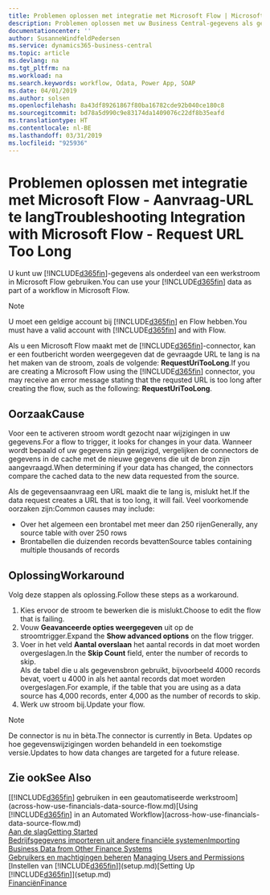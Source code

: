 ```yaml
---
title: Problemen oplossen met integratie met Microsoft Flow | Microsoft Docs
description: Problemen oplossen met uw Business Central-gegevens als gegevensbron beschikbaar maken en een OData-URL van uw webservices opgeven om een geautomatiseerde werkstroom te maken.
documentationcenter: ''
author: SusanneWindfeldPedersen
ms.service: dynamics365-business-central
ms.topic: article
ms.devlang: na
ms.tgt_pltfrm: na
ms.workload: na
ms.search.keywords: workflow, Odata, Power App, SOAP
ms.date: 04/01/2019
ms.author: solsen
ms.openlocfilehash: 8a43df89261867f80ba16782cde92b040ce180c8
ms.sourcegitcommit: bd78a5d990c9e83174da1409076c22df8b35eafd
ms.translationtype: HT
ms.contentlocale: nl-BE
ms.lasthandoff: 03/31/2019
ms.locfileid: "925936"
---
```

# <a name="troubleshooting-integration-with-microsoft-flow---request-url-too-long"></a><span data-ttu-id="1a7e8-103">Problemen oplossen met integratie met Microsoft Flow - Aanvraag-URL te lang</span><span class="sxs-lookup"><span data-stu-id="1a7e8-103">Troubleshooting Integration with Microsoft Flow - Request URL Too Long</span></span>
<span data-ttu-id="1a7e8-104">U kunt uw [!INCLUDE[d365fin](includes/d365fin_md.md)]-gegevens als onderdeel van een werkstroom in Microsoft Flow gebruiken.</span><span class="sxs-lookup"><span data-stu-id="1a7e8-104">You can use your [!INCLUDE[d365fin](includes/d365fin_md.md)] data as part of a workflow in Microsoft Flow.</span></span>  

> [!NOTE]  
>   <span data-ttu-id="1a7e8-105">U moet een geldige account bij [!INCLUDE[d365fin](includes/d365fin_md.md)] en Flow hebben.</span><span class="sxs-lookup"><span data-stu-id="1a7e8-105">You must have a valid account with [!INCLUDE[d365fin](includes/d365fin_md.md)] and with Flow.</span></span>  

<span data-ttu-id="1a7e8-106">Als u een Microsoft Flow maakt met de [!INCLUDE[d365fin](includes/d365fin_md.md)]-connector, kan er een foutbericht worden weergegeven dat de gevraagde URL te lang is na het maken van de stroom, zoals de volgende: **RequestUriTooLong**.</span><span class="sxs-lookup"><span data-stu-id="1a7e8-106">If you are creating a Microsoft Flow using the [!INCLUDE[d365fin](includes/d365fin_md.md)] connector, you may receive an error message stating that the requsted URL is too long after creating the flow, such as the following: **RequestUriTooLong**.</span></span>

## <a name="cause"></a><span data-ttu-id="1a7e8-107">Oorzaak</span><span class="sxs-lookup"><span data-stu-id="1a7e8-107">Cause</span></span>
<span data-ttu-id="1a7e8-108">Voor een te activeren stroom wordt gezocht naar wijzigingen in uw gegevens.</span><span class="sxs-lookup"><span data-stu-id="1a7e8-108">For a flow to trigger, it looks for changes in your data.</span></span> <span data-ttu-id="1a7e8-109">Wanneer wordt bepaald of uw gegevens zijn gewijzigd, vergelijken de connectors de gegevens in de cache met de nieuwe gegevens die uit de bron zijn aangevraagd.</span><span class="sxs-lookup"><span data-stu-id="1a7e8-109">When determining if your data has changed, the connectors compare the cached data to the new data requested from the source.</span></span>  

<span data-ttu-id="1a7e8-110">Als de gegevensaanvraag een URL maakt die te lang is, mislukt het.</span><span class="sxs-lookup"><span data-stu-id="1a7e8-110">If the data request creates a URL that is too long, it will fail.</span></span> <span data-ttu-id="1a7e8-111">Veel voorkomende oorzaken zijn:</span><span class="sxs-lookup"><span data-stu-id="1a7e8-111">Common causes may include:</span></span>
- <span data-ttu-id="1a7e8-112">Over het algemeen een brontabel met meer dan 250 rijen</span><span class="sxs-lookup"><span data-stu-id="1a7e8-112">Generally, any source table with over 250 rows</span></span>
- <span data-ttu-id="1a7e8-113">Brontabellen die duizenden records bevatten</span><span class="sxs-lookup"><span data-stu-id="1a7e8-113">Source tables containing multiple thousands of records</span></span>

## <a name="workaround"></a><span data-ttu-id="1a7e8-114">Oplossing</span><span class="sxs-lookup"><span data-stu-id="1a7e8-114">Workaround</span></span>
<span data-ttu-id="1a7e8-115">Volg deze stappen als oplossing.</span><span class="sxs-lookup"><span data-stu-id="1a7e8-115">Follow these steps as a workaround.</span></span>
1. <span data-ttu-id="1a7e8-116">Kies ervoor de stroom te bewerken die is mislukt.</span><span class="sxs-lookup"><span data-stu-id="1a7e8-116">Choose to edit the flow that is failing.</span></span>
2. <span data-ttu-id="1a7e8-117">Vouw **Geavanceerde opties weergegeven** uit op de stroomtrigger.</span><span class="sxs-lookup"><span data-stu-id="1a7e8-117">Expand the **Show advanced options** on the flow trigger.</span></span>
3. <span data-ttu-id="1a7e8-118">Voer in het veld **Aantal overslaan** het aantal records in dat moet worden overgeslagen.</span><span class="sxs-lookup"><span data-stu-id="1a7e8-118">In the **Skip Count** field, enter the number of records to skip.</span></span>  
<span data-ttu-id="1a7e8-119">Als de tabel die u als gegevensbron gebruikt, bijvoorbeeld 4000 records bevat, voert u 4000 in als het aantal records dat moet worden overgeslagen.</span><span class="sxs-lookup"><span data-stu-id="1a7e8-119">For example, if the table that you are using as a data source has 4,000 records, enter 4,000 as the number of records to skip.</span></span>
4. <span data-ttu-id="1a7e8-120">Werk uw stroom bij.</span><span class="sxs-lookup"><span data-stu-id="1a7e8-120">Update your flow.</span></span>

> [!NOTE]  
> <span data-ttu-id="1a7e8-121">De connector is nu in bèta.</span><span class="sxs-lookup"><span data-stu-id="1a7e8-121">The connector is currently in Beta.</span></span> <span data-ttu-id="1a7e8-122">Updates op hoe gegevenswijzigingen worden behandeld in een toekomstige versie.</span><span class="sxs-lookup"><span data-stu-id="1a7e8-122">Updates to how data changes are targeted for a future release.</span></span>


## <a name="see-also"></a><span data-ttu-id="1a7e8-123">Zie ook</span><span class="sxs-lookup"><span data-stu-id="1a7e8-123">See Also</span></span>
<span data-ttu-id="1a7e8-124">[[!INCLUDE[d365fin](includes/d365fin_md.md)] gebruiken in een geautomatiseerde werkstroom](across-how-use-financials-data-source-flow.md)</span><span class="sxs-lookup"><span data-stu-id="1a7e8-124">[Using [!INCLUDE[d365fin](includes/d365fin_md.md)] in an Automated Workflow](across-how-use-financials-data-source-flow.md)</span></span>  
[<span data-ttu-id="1a7e8-125">Aan de slag</span><span class="sxs-lookup"><span data-stu-id="1a7e8-125">Getting Started</span></span>](product-get-started.md)  
[<span data-ttu-id="1a7e8-126">Bedrijfsgegevens importeren uit andere financiële systemen</span><span class="sxs-lookup"><span data-stu-id="1a7e8-126">Importing Business Data from Other Finance Systems</span></span>](across-import-data-configuration-packages.md)  
<span data-ttu-id="1a7e8-127">[Gebruikers en machtigingen beheren](ui-how-users-permissions.md)  </span><span class="sxs-lookup"><span data-stu-id="1a7e8-127">[Managing Users and Permissions](ui-how-users-permissions.md)  </span></span>  
<span data-ttu-id="1a7e8-128">[Instellen van [!INCLUDE[d365fin](includes/d365fin_md.md)]](setup.md)</span><span class="sxs-lookup"><span data-stu-id="1a7e8-128">[Setting Up [!INCLUDE[d365fin](includes/d365fin_md.md)]](setup.md)</span></span>  
[<span data-ttu-id="1a7e8-129">Financiën</span><span class="sxs-lookup"><span data-stu-id="1a7e8-129">Finance</span></span>](finance.md)  
